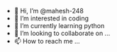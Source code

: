 - 👋 Hi, I’m @mahesh-248
- 👀 I’m interested in coding
- 🌱 I’m currently learning python
- 💞️ I’m looking to collaborate on ...
- 📫 How to reach me ...

<!---
mahesh-248/mahesh-248 is a ✨ special ✨ repository because its `README.md` (this file) appears on your GitHub profile.
You can click the Preview link to take a look at your changes.(first repo is successfull)
--->
